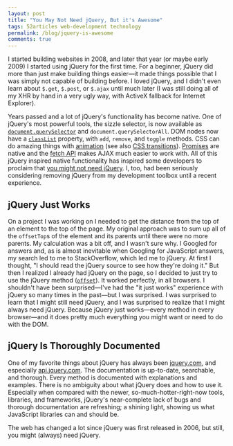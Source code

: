 ```yaml
---
layout: post
title: "You May Not Need jQuery, But it's Awesome"
tags: 52articles web-development technology
permalink: /blog/jquery-is-awesome
comments: true
---
```


I started building websites in 2008, and later that year (or maybe early 2009) I started using jQuery for the first time. For a beginner, jQuery did more than just make building things easier&mdash;it made things possible that I was simply not capable of building before. I loved jQuery, and I didn't even learn about `$.get`, `$.post`, or `$.ajax` until much later (I was still doing all of my XHR by hand in a very ugly way, with ActiveX fallback for Internet Explorer).

Years passed and a lot of jQuery's functionality has become native. One of jQuery's most powerful tools, the sizzle selector, is now available as [`document.querySelector`](https://developer.mozilla.org/en-US/docs/Web/API/Document/querySelector) and `document.querySelectorAll`. DOM nodes now have a [`classList`](https://developer.mozilla.org/en/docs/Web/API/Element/classList) property, with `add`, `remove`, and `toggle` methods. CSS can do amazing things with [animation](https://developer.mozilla.org/en-US/docs/Web/CSS/CSS_Animations/Using_CSS_animations) (see also [CSS transitions](https://developer.mozilla.org/en-US/docs/Web/CSS/CSS_Transitions/Using_CSS_transitions)). [Promises](https://developer.mozilla.org/en-US/docs/Web/JavaScript/Reference/Global_Objects/Promise) are native and the [fetch API](https://developer.mozilla.org/en-US/docs/Web/API/Fetch_API) makes AJAX much easier to work with. All of this jQuery inspired native functionality has inspired some developers to proclaim that [you might not need jQuery](http://youmightnotneedjquery.com/). I, too, had been seriously considering removing jQuery from my development toolbox until a recent experience.

## jQuery Just Works

On a project I was working on I needed to get the distance from the top of an element to the top of the page. My original approach was to sum up all of the `offsetTop`s of the element and its parents until there were no more parents. My calculation was a bit off, and I wasn't sure why. I Googled for answers and, as is almost inevitable when Googling for JavaScript answers, my search led to me to StackOverflow, which led me to jQuery. At first I thought, "I should read the jQuery source to see how they're doing it." But then I realized I already had jQuery on the page, so I decided to just try to use the jQuery method ([`offset`](http://api.jquery.com/offset/)). It worked perfectly, in all browsers. I shouldn't have been surprised&mdash;I've had the "it just works" experience with jQuery so many times in the past&mdash;but I was surprised. I was surprised to learn that I might still need jQuery, and I was surprised to realize that I might always need jQuery. Because jQuery just works&mdash;every method in every browser&mdash;and it does pretty much everything you might want or need to do with the DOM.

## jQuery Is Thoroughly Documented

One of my favorite things about jQuery has always been [jquery.com](http://jquery.com/), and especially [api.jquery.com](http://api.jquery.com/). The documentation is up-to-date, searchable, and thorough. Every method is documented with explanations and examples. There is no ambiguity about what jQuery does and how to use it. Especially when compared with the newer, so-much-hotter-right-now tools, libraries, and frameworks, jQuery's near-complete lack of bugs and thorough documentation are refreshing; a shining light, showing us what JavaScript libraries can and should be.

The web has changed a lot since jQuery was first released in 2006, but still, you might (always) need jQuery.
